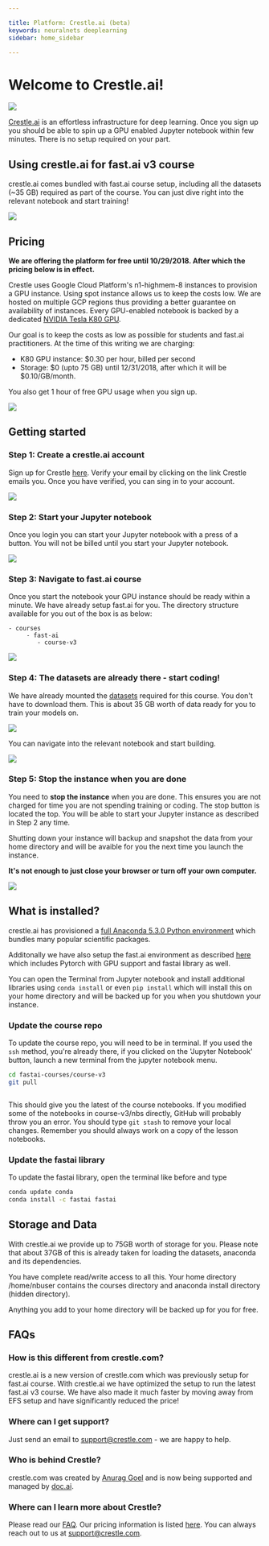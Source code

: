 ```yaml
---

title: Platform: Crestle.ai (beta)
keywords: neuralnets deeplearning
sidebar: home_sidebar

---
```

# Welcome to Crestle.ai!
![](./images/crestle/landing_page.png)

[Crestle.ai](https://www.crestle.ai/) is an effortless infrastructure for deep learning. Once you sign up you should be able to spin up a GPU enabled Jupyter notebook within few minutes. There is no setup required on your part.

## Using crestle.ai for fast.ai v3 course

crestle.ai comes bundled with fast.ai course setup, including all the datasets (~35 GB) required as part of the course. You can just dive right into the relevant notebook and start training!

![](./images/crestle/jupyter_fast_ai_repo.png)

## Pricing

**We are offering the platform for free until 10/29/2018. After which the pricing below is in effect.**

Crestle uses Google Cloud Platform's n1-highmem-8 instances to provision a GPU instance. Using spot instance allows us to keep the costs low. We are hosted on multiple GCP regions thus providing a better guarantee on availability of instances.
Every GPU-enabled notebook is backed by a dedicated [NVIDIA Tesla K80 GPU](https://www.nvidia.com/en-us/data-center/tesla-k80/).

Our goal is to keep the costs as low as possible for students and fast.ai practitioners. At the time of this writing we are charging:

- K80 GPU instance: $0.30 per hour, billed per second
- Storage: $0 (upto 75 GB) until 12/31/2018, after which it will be $0.10/GB/month.

You also get 1 hour of free GPU usage when you sign up.

![](./images/crestle/pricing.png)

## Getting started

### Step 1: Create a crestle.ai account
Sign up for Crestle [here](https://www.crestle.ai/). Verify your email by clicking on the link Crestle emails you. Once you have verified, you can sing in to your account.

![](./images/crestle/signup.png)

### Step 2: Start your Jupyter notebook
Once you login you can start your Jupyter notebook with a press of a button. You will not be billed until you start your Jupyter notebook.

![](./images/crestle/start_jupyter.png)

### Step 3: Navigate to fast.ai course
Once you start the notebook your GPU instance should be ready within a minute. We have already setup fast.ai for you. The directory structure available for you out of the box is as below:

```
- courses
     - fast-ai
        - course-v3
```

![](./images/crestle/jupyter_fast_ai_repo.png)

### Step 4: The datasets are already there - start coding!

We have already mounted the [datasets](http://course.fast.ai/datasets) required for this course. You don't have to download them. This is about 35 GB worth of data ready for you to train your models on.

![](./images/crestle/datasets.png)

You can navigate into the relevant notebook and start building.

![](./images/crestle/lesson1.png)

### Step 5: Stop the instance when you are done

You need to **stop the instance** when you are done. This ensures you are not charged for time you are not spending training or coding. The stop button is located the top. You will be able to start your Jupyter instance as described in Step 2 any time.

Shutting down your instance will backup and snapshot the data from your home directory and will be avaible for you the next time you launch the instance.

**It's not enough to just close your browser or turn off your own computer.**

![](./images/crestle/stop_jupyter.png)

## What is installed?

crestle.ai has provisioned a [full Anaconda 5.3.0 Python environment](https://repo.anaconda.com/archive/) which bundles many popular scientific packages.

Additonally we have also setup the fast.ai environment as described [here](https://github.com/fastai/fastai#conda-install) which includes Pytorch with GPU support and fastai library as well.

You can open the Terminal from Jupyter notebook and install additional libraries using `conda install` or even `pip install` which will install this on your home directory and will be backed up for you when you shutdown your instance.

### Update the course repo

To update the course repo, you will need to be in terminal. If you used the `ssh` method, you're already there, if you clicked on the 'Jupyter Notebook' button, launch a new terminal from the jupyter notebook menu.

```bash
cd fastai-courses/course-v3
git pull
```

<img alt="" src="/images/gradient/update.png" class="screenshot">

This should give you the latest of the course notebooks. If you modified some of the notebooks in course-v3/nbs directly, GitHub will probably throw you an error. You should type `git stash` to remove your local changes. Remember you should always work on a copy of the lesson notebooks.

### Update the fastai library

To update the fastai library, open the terminal like before and type

```bash
conda update conda
conda install -c fastai fastai
```

## Storage and Data

With crestle.ai we provide up to 75GB worth of storage for you. Please note that about 37GB of this is already taken for loading the datasets, anaconda and its dependencies.

You have complete read/write access to all this. Your home directory /home/nbuser contains the courses directory and anaconda install directory (hidden directory).

Anything you add to your home directory will be backed up for you for free.


## FAQs

### How is this different from crestle.com?

crestle.ai is a new version of crestle.com which was previously setup for fast.ai course. With crestle.ai we have optimized the setup to run the latest fast.ai v3 course. We have also made it much faster by moving away from EFS setup and have significantly reduced the price!


### Where can I get support?

Just send an email to support@crestle.com - we are happy to help.


### Who is behind Crestle?

crestle.com was created by [Anurag Goel](https://twitter.com/anuraggoel) and is now being supported and managed by [doc.ai](https://doc.ai/).

### Where can I learn more about Crestle?

Please read our [FAQ](https://www.crestle.ai/faq). Our pricing information is listed [here](https://www.crestle.ai/pricing). You can always reach out to us at support@crestle.com.
